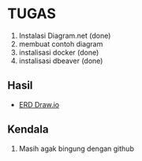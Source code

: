 # TUGAS
1. Instalasi Diagram.net (done)
2. membuat contoh diagram
3. instalisasi docker (done)
4. instalisasi dbeaver (done)

## Hasil
- [ERD Draw.io](./diagram.drawio)

## Kendala
1. Masih agak bingung dengan github

